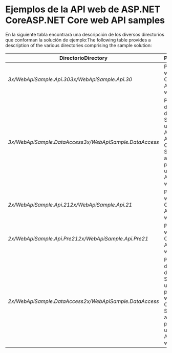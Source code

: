 # <a name="aspnet-core-web-api-samples"></a><span data-ttu-id="a8ae8-101">Ejemplos de la API web de ASP.NET Core</span><span class="sxs-lookup"><span data-stu-id="a8ae8-101">ASP.NET Core web API samples</span></span>

<span data-ttu-id="a8ae8-102">En la siguiente tabla encontrará una descripción de los diversos directorios que conforman la solución de ejemplo:</span><span class="sxs-lookup"><span data-stu-id="a8ae8-102">The following table provides a description of the various directories comprising the sample solution:</span></span>

| <span data-ttu-id="a8ae8-103">Directorio</span><span class="sxs-lookup"><span data-stu-id="a8ae8-103">Directory</span></span>                   | <span data-ttu-id="a8ae8-104">Propósito</span><span class="sxs-lookup"><span data-stu-id="a8ae8-104">Purpose</span></span> |
|-----------------------------|------------------------------------------------------------|
| <span data-ttu-id="a8ae8-105">*3x/WebApiSample.Api.30*</span><span class="sxs-lookup"><span data-stu-id="a8ae8-105">*3x/WebApiSample.Api.30*</span></span>    | <span data-ttu-id="a8ae8-106">Proyecto de API web de ASP.NET Core 3.0.</span><span class="sxs-lookup"><span data-stu-id="a8ae8-106">An ASP.NET Core 3.0 web API project.</span></span>                       |
| <span data-ttu-id="a8ae8-107">*3x/WebApiSample.DataAccess*</span><span class="sxs-lookup"><span data-stu-id="a8ae8-107">*3x/WebApiSample.DataAccess*</span></span>| <span data-ttu-id="a8ae8-108">Proyecto de capa de acceso a datos de .NET Standard 2.1 que usa el proyecto de API web de ASP.NET Core 3.x.</span><span class="sxs-lookup"><span data-stu-id="a8ae8-108">A .NET Standard 2.1 data access layer project which is used by the ASP.NET Core 3.x web API project.</span></span>|
| <span data-ttu-id="a8ae8-109">*2x/WebApiSample.Api.21*</span><span class="sxs-lookup"><span data-stu-id="a8ae8-109">*2x/WebApiSample.Api.21*</span></span>    | <span data-ttu-id="a8ae8-110">Proyecto de API web de ASP.NET Core 2.1.</span><span class="sxs-lookup"><span data-stu-id="a8ae8-110">An ASP.NET Core 2.1 web API project.</span></span>                         |
| <span data-ttu-id="a8ae8-111">*2x/WebApiSample.Api.Pre21*</span><span class="sxs-lookup"><span data-stu-id="a8ae8-111">*2x/WebApiSample.Api.Pre21*</span></span> | <span data-ttu-id="a8ae8-112">Proyecto de API web de ASP.NET Core 2.0.</span><span class="sxs-lookup"><span data-stu-id="a8ae8-112">An ASP.NET Core 2.0 web API project.</span></span>                         |
| <span data-ttu-id="a8ae8-113">*2x/WebApiSample.DataAccess*</span><span class="sxs-lookup"><span data-stu-id="a8ae8-113">*2x/WebApiSample.DataAccess*</span></span>| <span data-ttu-id="a8ae8-114">Proyecto de capa de acceso a datos de .NET Standard 2.0 que usan los proyectos de API web de ASP.NET Core 2.x.</span><span class="sxs-lookup"><span data-stu-id="a8ae8-114">A .NET Standard 2.0 data access layer project which is used by the ASP.NET Core 2.x web API projects.</span></span>|
